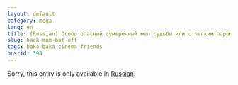 ```yaml
---
layout: default
category: mega
lang: en
title: (Russian) Особо опасный сумеречный мел судьбы или с легким паром — 2
slug: back-mom-bat-off
tags: baka-baka cinema friends 
postid: 394
---
```

<p>Sorry, this entry is only available in <a href="http://mega.genn.org/export/getposts.php">Russian</a>.</p>